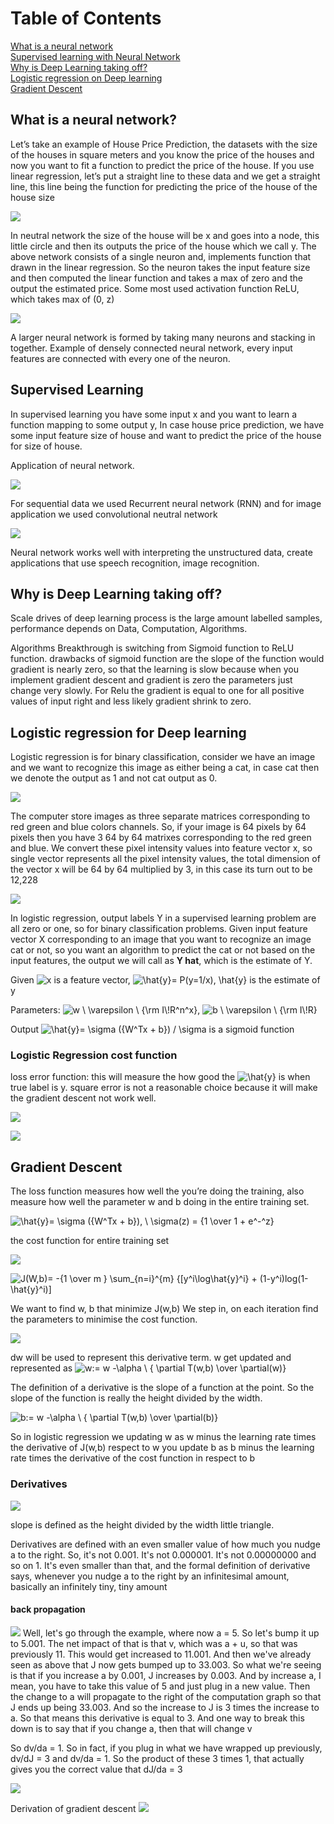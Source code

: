 # Table of Contents

[What is a neural network](#h)  
[Supervised learning with Neural Network](#s)   
[Why is Deep Learning taking off?](#d)   
[Logistic regression on Deep learning](#l)   
[Gradient Descent](#g)

<a name="h"/>

## What is a neural network?

Let’s take an example of House Price Prediction, the datasets with the size of the houses in square meters and you know the price of the houses and now you want to fit a function to predict the price of the house. If you use linear regression, let’s put a straight line to these data and we get a straight line, this line being the function for predicting the price of the house of the house size 

![](https://i.imgur.com/0QwD3LZ.png)

In neutral network the size of the house will be x and goes into a node, this little circle and then its outputs the price of the house which we call y. The above network consists of a single neuron and, implements function that drawn in the linear regression. So the neuron takes the input feature size and then computed the linear function and takes a max of zero and the output the estimated price. Some most used activation function ReLU, which takes max of (0, z)

![](https://i.imgur.com/Tp2sVer.jpg)

A larger neural network is formed by taking many neurons and stacking in together. Example of densely connected neural network, every input features are connected with every one of the neuron. 

<a name="s"/>

## Supervised Learning

In supervised learning you have some input x and you want to learn a function mapping to some output y, In case house price prediction, we have some input feature size of house and want to predict the price of the house for size of house. 

Application of neural network.

![](https://imgur.com/J4gVzWO)

For sequential data we used Recurrent neural network (RNN) and for image application we used convolutional neutral network

![](https://i.imgur.com/F9u95J0.png)

Neural network works well with interpreting the unstructured data, create applications that use speech recognition, image recognition.

<a name="d"/>

## Why is Deep Learning taking off?

Scale drives of deep learning process is the large amount labelled samples, performance depends on Data, Computation, Algorithms.  

Algorithms
Breakthrough is switching from Sigmoid function to ReLU function. drawbacks of sigmoid function are the slope of the function would gradient is nearly zero, so that the learning is slow because when you implement gradient descent and gradient is zero the parameters just change very slowly. For Relu the gradient is equal to one for all positive values of input right and less likely gradient shrink to zero.

<a name="l"/>

## Logistic regression for Deep learning

Logistic regression is for binary classification, consider we have an image and we want to recognize this image as either being a cat, in case cat then we denote the output as 1 and not cat output as 0. 

![](https://imgur.com/dnGMuCT.png)

The computer store images as three separate matrices corresponding to red green and blue colors channels. So, if your image is 64 pixels by 64 pixels then you have 3 64 by 64 matrixes corresponding to the red green and blue. We convert these pixel intensity values into feature vector x, so single vector represents all the pixel intensity values, the total dimension of the vector x will be 64 by 64 multiplied by 3, in this case its turn out to be 12,228

![](https://imgur.com/JwLaeAO.png)


In logistic regression, output labels Y in a supervised learning problem are all zero or one, so for binary classification problems. Given input feature vector X corresponding to an image that you want to recognize an image cat or not, so you want an algorithm to predict the cat or not based on the input features, the output we will call as **Y hat**, which is the estimate of Y.

Given <img src="https://i.upmath.me/svg/x" alt="x" /> is a feature vector, <img src="https://i.upmath.me/svg/%5Chat%7By%7D%3D%20P(y%3D1%2Fx)%2C%20%5Chat%7By%7D" alt="\hat{y}= P(y=1/x), \hat{y}" /> is the estimate of y 

Parameters: <img src="https://i.upmath.me/svg/%20w%20%5C%20%5Cvarepsilon%20%20%5C%20%7B%5Crm%20I%5C!R%5En%5Ex%7D%20" alt=" w \ \varepsilon  \ {\rm I\!R^n^x} " />, <img src="https://i.upmath.me/svg/%20%20b%20%5C%20%5Cvarepsilon%20%5C%20%7B%5Crm%20I%5C!R%7D%20" alt="  b \ \varepsilon \ {\rm I\!R} " />

Output <img src="https://i.upmath.me/svg/%5Chat%7By%7D%3D%20%5Csigma%20(%7BW%5ETx%20%2B%20b%7D)%20%2F%20%5Csigma" alt="\hat{y}= \sigma ({W^Tx + b}) / \sigma" /> is a sigmoid function

### Logistic Regression cost function

loss error function: this will measure the how good the <img src="https://i.upmath.me/svg/%5Chat%7By%7D" alt="\hat{y}" />
 is when true label is y. square error is not a reasonable choice because it will make the gradient descent not work well. 


<img src="https://render.githubusercontent.com/render/math?math=L(\hat{y},y) = -(y\log \hat{y} %2B (1-y)\log(1-\hat{y})">

![](https://imgur.com/jGQFJSE.png)

<a name="g"/>

## Gradient Descent

The loss function measures how well the you’re doing the training, also measure how well the parameter w and b doing in the entire training set. 


<img src="https://i.upmath.me/svg/%5Chat%7By%7D%3D%20%5Csigma%20(%7BW%5ETx%20%2B%20b%7D)%2C%20%5C%20%20%5Csigma(z)%20%3D%20%7B1%20%5Cover%201%20%2B%20e%5E-%5Ez%7D%20" alt="\hat{y}= \sigma ({W^Tx + b}), \  \sigma(z) = {1 \over 1 + e^-^z} " />

the cost function for entire training set 

![](https://imgur.com/04pvAgW.png)

<img src="https://i.upmath.me/svg/J(W%2Cb)%3D%20-%7B1%20%5Cover%20m%20%7D%20%5Csum_%7Bn%3Di%7D%5E%7Bm%7D%20%7B%5By%5Ei%5Clog%5Chat%7By%7D%5Ei%7D%20%2B%20(1-y%5Ei)log(1-%5Chat%7By%7D%5Ei)%5D%20" alt="J(W,b)= -{1 \over m } \sum_{n=i}^{m} {[y^i\log\hat{y}^i} + (1-y^i)log(1-\hat{y}^i)] " />

We want to find w, b that minimize J(w,b) 
We step in, on each iteration find the parameters to minimise the cost function.

![](https://imgur.com/L3y4LCP.png) 

dw will be used to represent this derivative term. w get updated and represented as 
<img src="https://i.upmath.me/svg/w%3A%3D%20w%20-%5Calpha%20%5C%20%7B%20%5Cpartial%20T(w%2Cb)%20%5Cover%20%5Cpartial(w)%7D" alt="w:= w -\alpha \ { \partial T(w,b) \over \partial(w)}" /> 

The definition of a derivative is the slope of a function at the point. So the slope of the function is really the height divided by the width. 

<img src="https://i.upmath.me/svg/b%3A%3D%20w%20-%5Calpha%20%5C%20%7B%20%5Cpartial%20T(w%2Cb)%20%5Cover%20%5Cpartial(b)%7D" alt="b:= w -\alpha \ { \partial T(w,b) \over \partial(b)}" />


So in logistic regression we updating w as w minus the learning rate times the derivative of J(w,b) respect to w
you update b as b minus the learning rate times the derivative of the cost function in respect to b

### Derivatives
![](https://imgur.com/slq44w9.png)

slope is defined as the height divided by the width little triangle.

Derivatives are defined with an even smaller value of how much you nudge a to the right. So, it's not 0.001. It's not 0.000001. It's not 0.00000000 and so on 1. It's even smaller than that, and the formal definition of derivative says, whenever you nudge a to the right by an infinitesimal amount, basically an infinitely tiny, tiny amount

#### back propagation

![](https://imgur.com/41NelOW.png)
 Well, let's go through the example, where now a = 5. So let's bump it up to 5.001. The net impact of that is that v, which was a + u, so that was previously 11. This would get increased to 11.001. And then we've already seen as above that J now gets bumped up to 33.003. So what we're seeing is that if you increase a by 0.001, J increases by 0.003. And by increase a, I mean, you have to take this value of 5 and just plug in a new value. Then the change to a will propagate to the right of the computation graph so that J ends up being 33.003. And so the increase to J is 3 times the increase to a. So that means this derivative is equal to 3. And one way to break this down is to say that if you change a, then that will change v
 
 So dv/da = 1. So in fact, if you plug in what we have wrapped up previously, dv/dJ = 3 and dv/da = 1. So the product of these 3 times 1, that actually gives you the correct value that dJ/da = 3
 
![](https://imgur.com/DMlLBhk.png)

Derivation of gradient descent
![](https://imgur.com/jUhJw4l.png)